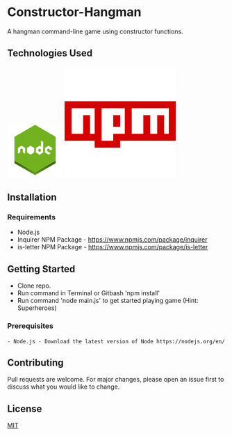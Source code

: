 # Constructor-Hangman

A hangman command-line game using constructor functions.

## Technologies Used

<img src="https://github.com/kbwats/ReadMe/blob/master/node.png"> <img src="https://github.com/kbwats/ReadMe/blob/master/npm.png"> 

## Installation

### Requirements
- Node.js
- Inquirer NPM Package - https://www.npmjs.com/package/inquirer
- is-letter NPM Package - https://www.npmjs.com/package/is-letter

## Getting Started
- Clone repo.
- Run command in Terminal or Gitbash 'npm install'
- Run command 'node main.js' to get started playing game (Hint: Superheroes)

### Prerequisites
```
- Node.js - Download the latest version of Node https://nodejs.org/en/
```

## Contributing
Pull requests are welcome. For major changes, please open an issue first to discuss what you would like to change.



## License
[MIT](https://choosealicense.com/licenses/mit/)
